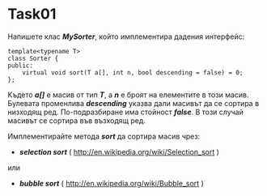 Task01
==============

Напишете клас ___MySorter___, който имплементира дадения интерфейс:

```{cpp}
template<typename T>
class Sorter {
public:
    virtual void sort(T a[], int n, bool descending = false) = 0;
};
```
Kъдето ___a[]___ е масив от тип ___T___, а ___n___ е броят на елементите в този масив.
Булевата променлива ___descending___ указва дали масивът да се сортира в низходящ ред.
По-подразбиране има стойност ___false___. В този случай масивът се сортира във възходящ ред.


Имплементирайте метода ___sort___ да сортира масив чрез:
* ___selection sort___ ( http://en.wikipedia.org/wiki/Selection_sort )

 или

* ___bubble sort___ ( http://en.wikipedia.org/wiki/Bubble_sort )

